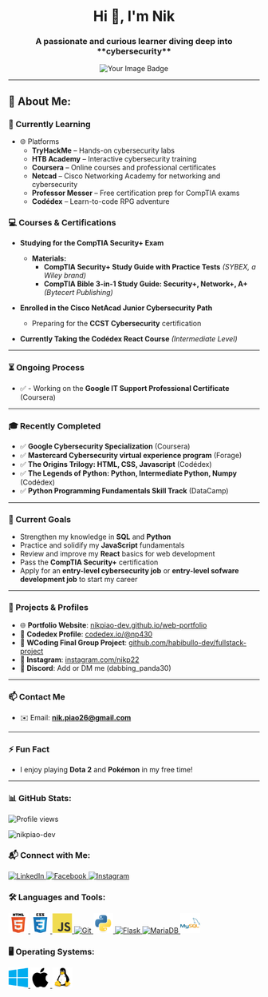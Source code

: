 <h1 align="center">Hi 👋, I'm Nik</h1>
<h3 align="center">A passionate and curious learner diving deep into **cybersecurity**</h3>

<p align="center">
   <img src="https://tryhackme-badges.s3.amazonaws.com/np430.png" alt="Your Image Badge" />
</p>

---

## 🚀 About Me:

### 📖 Currently Learning

- 🌐 Platforms
   - **TryHackMe** – Hands-on cybersecurity labs  
   - **HTB Academy** – Interactive cybersecurity training  
   - **Coursera** – Online courses and professional certificates  
   - **Netcad** – Cisco Networking Academy for networking and cybersecurity  
   - **Professor Messer** – Free certification prep for CompTIA exams  
   - **Codédex** – Learn-to-code RPG adventure  


### 💻 Courses & Certifications

- **Studying for the CompTIA Security+ Exam**  
  - **Materials:**  
    - **CompTIA Security+ Study Guide with Practice Tests** *(SYBEX, a Wiley brand)*  
    - **CompTIA Bible 3-in-1 Study Guide: Security+, Network+, A+** *(Bytecert Publishing)*

- **Enrolled in the Cisco NetAcad Junior Cybersecurity Path**  
  - Preparing for the **CCST Cybersecurity** certification

- **Currently Taking the Codédex React Course** *(Intermediate Level)*

---

### ⏳ Ongoing Process

   - ✅ - Working on the **Google IT Support Professional Certificate** (Coursera) 
   
---

### 🎓 Recently Completed

   - ✅ **Google Cybersecurity Specialization** (Coursera)
   - ✅ **Mastercard Cybersecurity virtual experience program** (Forage)
   - ✅ **The Origins Trilogy: HTML, CSS, Javascript** (Codédex)
   - ✅ **The Legends of Python: Python, Intermediate Python, Numpy** (Codédex)
   - ✅ **Python Programming Fundamentals Skill Track** (DataCamp)

---

### 🎯 Current Goals

   - Strengthen my knowledge in **SQL** and **Python**
   - Practice and solidify my **JavaScript** fundamentals
   - Review and improve my **React** basics for web development
   - Pass the **CompTIA Security+** certification  
   - Apply for an **entry-level cybersecurity job** or **entry-level sofware development job** to start my career 

---

### 💼 Projects & Profiles

   - 🌐 **Portfolio Website**: [nikpiao-dev.github.io/web-portfolio](https://nikpiao-dev.github.io/web-portfolio)
   - 🧠 **Codedex Profile**: [codedex.io/@np430](https://codedex.io/@np430)
   - 🤝 **WCoding Final Group Project**: [github.com/habibullo-dev/fullstack-project](https://github.com/habibullo-dev/fullstack-project)
   - 📸 **Instagram**: [instagram.com/nikp22](https://www.instagram.com/nikp22/)
   - 💬 **Discord**: Add or DM me (dabbing_panda30)

---

### 📫 Contact Me

   - ✉️ Email: **nik.piao26@gmail.com**

---

### ⚡ Fun Fact

   - I enjoy playing **Dota 2** and **Pokémon** in my free time!

---


### 📊 GitHub Stats: 
<p align="left">
  <img src="https://komarev.com/ghpvc/?username=nikpiao-dev&label=Profile%20views&color=0e75b6&style=flat" alt="Profile views" />
</p>
<p align="left">
  <img src="https://github-readme-stats.vercel.app/api/top-langs?username=nikpiao-dev&show_icons=true&locale=en&layout=compact" alt="nikpiao-dev" />
</p>

### 📬 Connect with Me:
<p align="left">
  <a href="https://linkedin.com/in/nikki-piao/" target="_blank">
    <img src="https://raw.githubusercontent.com/rahuldkjain/github-profile-readme-generator/master/src/images/icons/Social/linked-in-alt.svg" alt="LinkedIn" height="30" width="40" />
  </a>
  <a href="https://fb.com/nik.piao/" target="_blank">
    <img src="https://raw.githubusercontent.com/rahuldkjain/github-profile-readme-generator/master/src/images/icons/Social/facebook.svg" alt="Facebook" height="30" width="40" />
  </a>
  <a href="https://instagram.com/nikp22" target="_blank">
    <img src="https://raw.githubusercontent.com/rahuldkjain/github-profile-readme-generator/master/src/images/icons/Social/instagram.svg" alt="Instagram" height="30" width="40" />
  </a>
</p>

### 🛠️ Languages and Tools:
<p align="left">
  <a href="https://www.w3.org/html/" target="_blank" rel="noreferrer">
    <img src="https://raw.githubusercontent.com/devicons/devicon/master/icons/html5/html5-original-wordmark.svg" alt="HTML5" width="40" height="40"/>
  </a>
  <a href="https://www.w3schools.com/css/" target="_blank" rel="noreferrer">
    <img src="https://raw.githubusercontent.com/devicons/devicon/master/icons/css3/css3-original-wordmark.svg" alt="CSS3" width="40" height="40"/>
  </a>
  <a href="https://developer.mozilla.org/en-US/docs/Web/JavaScript" target="_blank" rel="noreferrer">
    <img src="https://raw.githubusercontent.com/devicons/devicon/master/icons/javascript/javascript-original.svg" alt="JavaScript" width="40" height="40"/>
  </a>
  <a href="https://git-scm.com/" target="_blank" rel="noreferrer">
    <img src="https://www.vectorlogo.zone/logos/git-scm/git-scm-icon.svg" alt="Git" width="40" height="40"/>
  </a>
  <a href="https://www.python.org" target="_blank" rel="noreferrer">
    <img src="https://raw.githubusercontent.com/devicons/devicon/master/icons/python/python-original.svg" alt="Python" width="40" height="40"/>
  </a>
  <a href="https://flask.palletsprojects.com/" target="_blank" rel="noreferrer">
    <img src="https://cdn.jsdelivr.net/npm/devicon@2.14.0/icons/flask/flask-original-wordmark.svg" alt="Flask" width="40" height="40"/>
  </a>
  <a href="https://mariadb.org/" target="_blank" rel="noreferrer">
    <img src="https://www.vectorlogo.zone/logos/mariadb/mariadb-icon.svg" alt="MariaDB" width="40" height="40"/>
  </a>
  <a href="https://www.mysql.com/" target="_blank" rel="noreferrer">
    <img src="https://raw.githubusercontent.com/devicons/devicon/master/icons/mysql/mysql-original-wordmark.svg" alt="MySQL" width="40" height="40"/>
  </a>
</p>

### 🖥️ Operating Systems:
<p align="left">
  <a href="https://www.microsoft.com/windows" target="_blank" rel="noreferrer">
    <img src="https://raw.githubusercontent.com/devicons/devicon/master/icons/windows8/windows8-original.svg" alt="Windows" width="40" height="40"/>
  </a>
  <a href="https://www.apple.com/macos" target="_blank" rel="noreferrer">
    <img src="https://raw.githubusercontent.com/devicons/devicon/master/icons/apple/apple-original.svg" alt="MacOS" width="40" height="40"/>
  </a>
  <a href="https://www.linux.org" target="_blank" rel="noreferrer">
    <img src="https://raw.githubusercontent.com/devicons/devicon/master/icons/linux/linux-original.svg" alt="Linux" width="40" height="40"/>
  </a>
</p>



